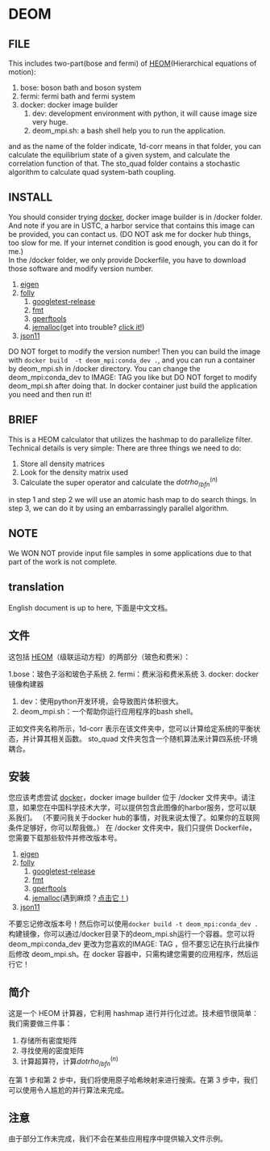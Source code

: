 # DEOM

## FILE  

This includes two-part(bose and fermi) of [HEOM](https://en.wikipedia.org/wiki/Hierarchical_equations_of_motion)(Hierarchical equations of motion):  

1. bose: boson bath and boson system
2. fermi: fermi bath and fermi system
3. docker: docker image builder
   1. dev:  development environment with python, it will cause image size very huge.
   2. deom_mpi.sh: a bash shell help you to run the application.

and as the name of the folder indicate, 1d-corr means in that folder, you can calculate the equilibrium state of a given system, and calculate the correlation function of that. The sto_quad folder contains a stochastic algorithm to calculate quad system-bath coupling.

## INSTALL

You should consider trying [docker](https://www.docker.com/), docker image builder is in /docker folder. And note if you are in USTC, a harbor service that contains this image can be provided, you can contact us. (DO NOT ask me for docker hub things, too slow for me. If your internet condition is good enough, you can do it for me.)  
In the /docker folder, we only provide Dockerfile, you have to download those software and modify version number.

1. [eigen](https://eigen.tuxfamily.org/index.php?title=Main_Page)
2. [folly](https://github.com/facebook/folly/tree/master/folly)
   1. [googletest-release](https://github.com/google/googletest/releases)
   2. [fmt](https://github.com/fmtlib/fmt)
   3. [gperftools](https://github.com/gperftools/gperftools)
   4. [jemalloc](https://github.com/jemalloc/jemalloc)(get into trouble? [click it!](https://github.com/facebook/folly/issues/943))
3. [json11](https://github.com/dropbox/json11)

DO NOT forget to modify the version number! Then you can build the image with `docker build  -t deom_mpi:conda_dev .`, and you can run a container by deom_mpi.sh in /docker directory. You can change the deom_mpi:conda_dev to IMAGE: TAG you like but DO NOT forget to modify deom_mpi.sh after doing that. In docker container just build the application you need and then run it!

## BRIEF

This is a HEOM calculator that utilizes the hashmap to do parallelize filter. Technical details is very simple:
There are three things we need to do:

1. Store all density matrices
2. Look for the density matrix used
3. Calculate the super operator and calculate the $dotrho^(n)_{/bf n}$

in step 1 and step 2 we will use an atomic hash map to do search things. In step 3, we can do it by using an embarrassingly parallel algorithm.

## NOTE

We WON NOT provide input file samples in some applications due to that part of the work is not complete.

## translation

English document is up to here, 下面是中文文档。

## 文件

这包括 [HEOM](https://en.wikipedia.org/wiki/Hierarchical_equations_of_motion)（级联运动方程）的两部分（玻色和费米）：

1.bose：玻色子浴和玻色子系统
2. fermi：费米浴和费米系统
3. docker: docker 镜像构建器

   1. dev：使用python开发环境，会导致图片体积很大。
   2. deom_mpi.sh：一个帮助你运行应用程序的bash shell。

正如文件夹名称所示，1d-corr 表示在该文件夹中，您可以计算给定系统的平衡状态，并计算其相关函数。 sto_quad 文件夹包含一个随机算法来计算四系统-环境耦合。

## 安装

您应该考虑尝试 [docker](https://www.docker.com/)，docker image builder 位于 /docker 文件夹中。请注意，如果您在中国科学技术大学，可以提供包含此图像的harbor服务，您可以联系我们。 （不要问我关于docker hub的事情，对我来说太慢了。如果你的互联网条件足够好，你可以帮我做。）
在 /docker 文件夹中，我们只提供 Dockerfile，您需要下载那些软件并修改版本号。

1. [eigen](https://eigen.tuxfamily.org/index.php?title=Main_Page)
2. [folly](https://github.com/facebook/folly/tree/master/folly)
   1. [googletest-release](https://github.com/google/googletest/releases)
   2. [fmt](https://github.com/fmtlib/fmt)
   3. [gperftools](https://github.com/gperftools/gperftools)
   4. [jemalloc](https://github.com/jemalloc/jemalloc)(遇到麻烦？[点击它！](https://github.com/facebook/folly/issues/943))
3. [json11](https://github.com/dropbox/json11)

不要忘记修改版本号！然后你可以使用`docker build -t deom_mpi:conda_dev .`构建镜像，你可以通过/docker目录下的deom_mpi.sh运行一个容器。您可以将 deom_mpi:conda_dev 更改为您喜欢的IMAGE: TAG ，但不要忘记在执行此操作后修改 deom_mpi.sh。在 docker 容器中，只需构建您需要的应​​用程序，然后运行它！

## 简介

这是一个 HEOM 计算器，它利用 hashmap 进行并行化过滤。技术细节很简单：
我们需要做三件事：

1. 存储所有密度矩阵
2. 寻找使用的密度矩阵
3. 计算超算符，计算$dotrho^(n)_{/bf n}$

在第 1 步和第 2 步中，我们将使用原子哈希映射来进行搜索。在第 3 步中，我们可以使用令人尴尬的并行算法来完成。

## 注意

由于部分工作未完成，我们不会在某些应用程序中提供输入文件示例。
